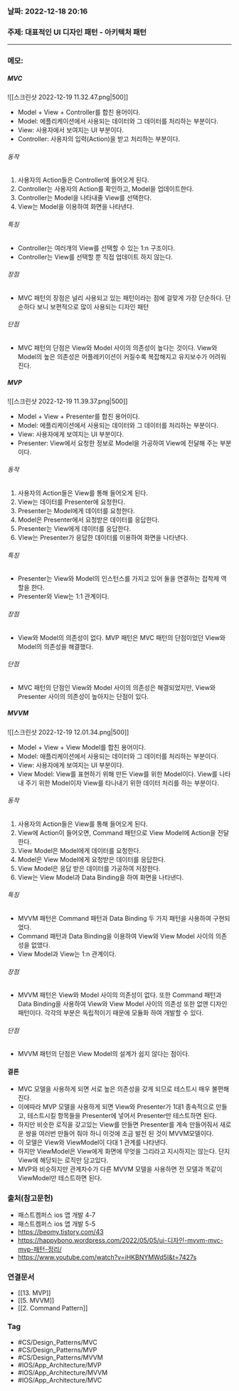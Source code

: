 ### 날짜: 2022-12-18 20:16

### 주제: 대표적인 UI 디자인 패턴 - 아키텍처 패턴
---
### 메모: 
##### MVC
![[스크린샷 2022-12-19 11.32.47.png|500]]
- Model + View + Controller를 합친 용어이다. 
- Model: 에플리케이션에서 사용되는 데이터와 그 데이터를 처리하는 부분이다. 
- View: 사용자에서 보여지는 UI 부분이다.
- Controller: 사용자의 입력(Action)을 받고 처리하는 부분이다.
###### 동작
1. 사용자의 Action들은 Controller에 들어오게 된다. 
2. Controller는 사용자의 Action를 확인하고, Model을 업데이트한다. 
3. Controller는 Model을 나타내줄 View를 선택한다. 
4. View는 Model을 이용하여 화면을 나타낸다.
###### 특징
- Controller는 여러개의 View를 선택할 수 있는 1:n 구조이다. 
- Controller는 View를 선택할 뿐 직접 업데이트 하지 않는다.
###### 장점
- MVC 패턴의 장점은 널리 사용되고 있는 패턴이라는 점에 걸맞게 가장 단순하다. 단순하다 보니 보편적으로 많이 사용되는 디자인 패턴
###### 단점
- MVC 패턴의 단점은 View와 Model 사이의 의존성이 높다는 것이다. View와 Model의 높은 의존성은 어플레키이션이 커질수록 복잡해지고 유지보수가 어려워 진다.
##### MVP
![[스크린샷 2022-12-19 11.39.37.png|500]]
- Model + View + Presenter를 합친 용어이다. 
- Model: 에플리케이션에서 사용되는 데이터와 그 데이터를 처리하는 부분이다. 
- View: 사용자에게 보여지는 UI 부분이다.
- Presenter: View에서 요청한 정보로 Model을 가공하여 View에 전달해 주는 부분이다. 
###### 동작 
1. 사용자의 Action들은 View를 통해 들어오게 된다. 
2. View는 데이터를 Presenter에 요청한다. 
3. Presenter는 Model에게 데이터를 요청한다. 
4. Model은 Presenter에서 요청받은 데이터를 응답한다. 
5. Presenter는 View에게 데이터를 응답한다. 
6. VIew는 Presenter가 응답한 데이터를 이용하여 화면을 나타낸다. 
###### 특징
- Presenter는 View와 Model의 인스턴스를 가지고 있어 둘을 연결하는 접착제 역할을 한다. 
- Presenter와 View는 1:1 관계이다. 
###### 장점
- View와 Model의 의존성이 없다. MVP 패턴은 MVC 패턴의 단점이었던 View와 Model의 의존성을 해결했다. 
###### 단점
- MVC 패턴의 단점인 View와 Model 사이의 의존성은 해결되었지만, View와 Presenter 사이의 의존성이 높아지는 단점이 있다.
##### MVVM
![[스크린샷 2022-12-19 12.01.34.png|500]]
- Model + View + View Model를 합친 용어이다. 
- Model: 애플리케이션에서 사용되는 데이터와 그 데이터를 처리하는 부분이다. 
- View: 사용자에게 보여지는 UI 부분이다. 
- View Model: View를 표현하기 위해 만든 View를 위한 Model이다. View를 나타내 주기 위한 Model이자 View를 타나내기 위한 데이터 처리를 하는 부분이다.
###### 동작
1. 사용자의 Action들은 View를 통해 들어오게 된다. 
2. View에 Action이 들어오면, Command 패턴으로 View Model에 Action을 전달한다. 
3. View Model은 Model에게 데이터를 요청한다. 
4. Model은 View Model에게 요청받은 데이터를 응답한다. 
5. View Model은 응답 받은 데이터를 가공하여 저장한다. 
6. View는 View Model과 Data Binding을 하여 화면을 나타낸다. 
###### 특징 
- MVVM 패턴은 Command 패턴과 Data Binding 두 가지 패턴을 사용하여 구현되었다.
- Command 패턴과 Data Binding을 이용하여 View와 View Model 사이의 의존성을 없앴다. 
- View Model과 View는 1:n 관계이다.
###### 장점
- MVVM 패턴은 View와 Model 사이의 의존성이 없다. 또한 Command 패턴과 Data Binding을 사용하여 View와 View Model 사이의 의존성 또한 없앤 디자인 패턴이다. 각각의 부분은 독립적이기 때문에 모듈화 하여 개발할 수 있다. 
###### 단점
- MVVM 패턴의 단점은 View Model의 설계가 쉽지 않다는 점이다.
#### 결론 
- MVC 모델을 사용하게 되면 서로 높은 의존성을 갖게 되므로 테스트시 매우 불편해진다. 
- 이에따라 MVP 모델을 사용하게 되면 View와 Presenter가 1대1 종속적으로 만들고, 테스트시킬 항목들을 Presenter에 넣어서 Presenter만 테스트하면 된다. 
- 하지만 비슷한 로직을 갖고있는 View를 만들면 Presenter를 계속 만들어줘서 새로운 쌍을 여러번 만들어 줘야 하니 이것에 조금 발전 된 것이 MVVM모델이다. 
- 이 모델은 View와 ViewModel이 다대 1 관계를 나타낸다. 
- 하지만 ViewModel은 View에게 화면에 무엇을 그리라고 지시하지는 않는다. 단지 View에 해당되는 로직만 담고있다.
- MVP와 비슷하지만 관계차수가 다른 MVVM 모델을 사용하면 전 모델과 똑같이 ViewModel만 테스트하면 된다.

### 출처(참고문헌) 
- 패스트켐퍼스 ios 앱 개발 4-7
- 패스트켐퍼스 ios 앱 개발 5-5
- https://beomy.tistory.com/43
- https://happybono.wordpress.com/2022/05/05/ui-디자인-mvvm-mvc-mvp-패턴-정리/
- https://www.youtube.com/watch?v=iHKBNYMWd5I&t=7427s

### 연결문서 
- [[13. MVP]]
- [[5. MVVM]]
- [[2. Command Pattern]]

### Tag
- #CS/Design_Patterns/MVC
- #CS/Design_Patterns/MVP
- #CS/Design_Patterns/MVVM 
- #IOS/App_Architecture/MVP 
- #IOS/App_Architecture/MVVM 
- #IOS/App_Architecture/MVC 